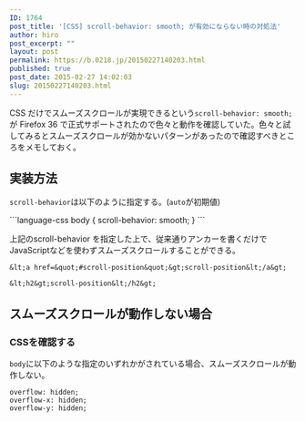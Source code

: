 ```yaml
---
ID: 1764
post_title: '[CSS] scroll-behavior: smooth; が有効にならない時の対処法'
author: hiro
post_excerpt: ""
layout: post
permalink: https://b.0218.jp/20150227140203.html
published: true
post_date: 2015-02-27 14:02:03
slug: 20150227140203.html
---
```

<p>CSS だけでスムーズスクロールが実現できるという<code>scroll-behavior: smooth;</code>が Firefox 36 で正式サポートされたので色々と動作を確認していた。色々と試してみるとスムーズスクロールが効かないパターンがあったので確認すべきところをメモしておく。</p>

<h2>実装方法</h2>
<p><code>scroll-behavior</code>は以下のように指定する。(<code>auto</code>が初期値)</p>
```language-css
body {
  scroll-behavior: smooth;
}
```
<p>上記のscroll-behavior を指定した上で、従来通りアンカーを書くだけでJavaScriptなどを使わずスムーズスクロールすることができる。</p>

```language-html
&lt;a href=&quot;#scroll-position&quot;&gt;scroll-position&lt;/a&gt;

&lt;h2&gt;scroll-position&lt;/h2&gt;
```

<h2>スムーズスクロールが動作しない場合</h2>
<h3>CSSを確認する</h3>
<p><code>body</code>に以下のような指定のいずれかがされている場合、スムーズスクロールが動作しない。</p>

```language-css
overflow: hidden;
overflow-x: hidden;
overflow-y: hidden;
```
